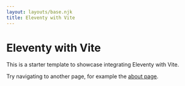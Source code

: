 ```yaml
---
layout: layouts/base.njk
title: Eleventy with Vite
---
```


# Eleventy with Vite

This is a starter template to showcase integrating Eleventy with Vite.

Try navigating  to another page, for example the [about page](/about).
